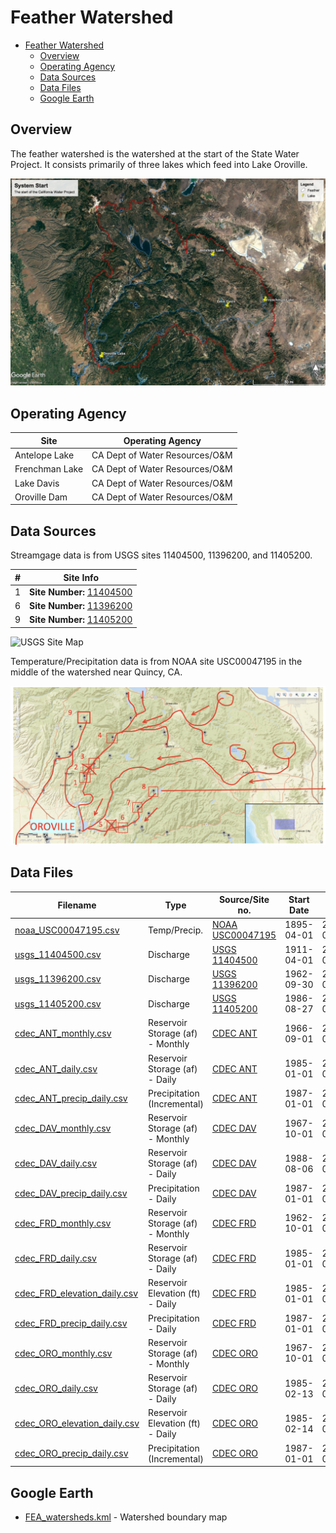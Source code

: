 # Feather Watershed

- [Feather Watershed](#feather-watershed)
    - [Overview](#overview)
    - [Operating Agency](#operating-agency)
    - [Data Sources](#data-sources)
    - [Data Files](#data-files)
    - [Google Earth](#google-earth)

## Overview

The feather watershed is the watershed at the start of the State Water Project. It consists primarily of three lakes which feed into Lake Oroville.

![Feather Watershed Map](images/feather_watershed_boundary.jpg)

## Operating Agency

| Site           | Operating Agency               |
| -------------- | ------------------------------ |
| Antelope Lake  | CA Dept of Water Resources/O&M |
| Frenchman Lake | CA Dept of Water Resources/O&M |
| Lake Davis     | CA Dept of Water Resources/O&M |
| Oroville Dam   | CA Dept of Water Resources/O&M |

## Data Sources

Streamgage data is from USGS sites 11404500, 11396200, and 11405200.

| #   | Site Info                                                                                                |
| --- | -------------------------------------------------------------------------------------------------------- |
| 1   | **Site Number:** [11404500](https://waterdata.usgs.gov/nwis/inventory?agency_code=USGS&site_no=11404500) |
| 6   | **Site Number:** [11396200](https://waterdata.usgs.gov/nwis/inventory?agency_code=USGS&site_no=11396200) |
| 9   | **Site Number:** [11405200](https://waterdata.usgs.gov/nwis/inventory?agency_code=USGS&site_no=11405200) |

![USGS Site Map](images/feather_usgs_map.png)

Temperature/Precipitation data is from NOAA site USC00047195 in the middle of the watershed near Quincy, CA.

![NOAA Site Map](images/feather_noaa_map.png)

## Data Files

| Filename                                                     | Type                             | Source/Site no.                                                                                        | Start Date | End Date   |
| ------------------------------------------------------------ | -------------------------------- | ------------------------------------------------------------------------------------------------------ | ---------- | ---------- |
| [noaa_USC00047195.csv](noaa_USC00047195.csv)                 | Temp/Precip.                     | [NOAA USC00047195](https://www.ncdc.noaa.gov/cdo-web/datasets/GHCND/stations/GHCND:USC00047195/detail) | 1895-04-01 | 2018-07-23 |
| [usgs_11404500.csv](usgs_11404500.csv)                       | Discharge                        | [USGS 11404500](https://waterdata.usgs.gov/nwis/inventory?agency_code=USGS&site_no=11404500)           | 1911-04-01 | 2017-09-30 |
| [usgs_11396200.csv](usgs_11396200.csv)                       | Discharge                        | [USGS 11396200](https://waterdata.usgs.gov/nwis/inventory?agency_code=USGS&site_no=11396200)           | 1962-09-30 | 2017-09-30 |
| [usgs_11405200.csv](usgs_11405200.csv)                       | Discharge                        | [USGS 11405200](https://waterdata.usgs.gov/nwis/inventory?agency_code=USGS&site_no=11405200)           | 1986-08-27 | 2017-09-30 |
| [cdec_ANT_monthly.csv](cdec_ANT_monthly.csv)                 | Reservoir Storage (af) - Monthly | [CDEC ANT](http://cdec.water.ca.gov/dynamicapp/staMeta?station_id=ANT)                                 | 1966-09-01 | 2018-07-01 |
| [cdec_ANT_daily.csv](cdec_ANT_daily.csv)                     | Reservoir Storage (af) - Daily   | [CDEC ANT](http://cdec.water.ca.gov/dynamicapp/staMeta?station_id=ANT)                                 | 1985-01-01 | 2018-07-28 |
| [cdec_ANT_precip_daily.csv](cdec_ANT_precip_daily.csv)       | Precipitation (Incremental)      | [CDEC ANT](http://cdec.water.ca.gov/dynamicapp/staMeta?station_id=ANT)                                 | 1987-01-01 | 2018-07-28 |
| [cdec_DAV_monthly.csv](cdec_DAV_monthly.csv)                 | Reservoir Storage (af) - Monthly | [CDEC DAV](http://cdec.water.ca.gov/dynamicapp/staMeta?station_id=DAV)                                 | 1967-10-01 | 2018-07-01 |
| [cdec_DAV_daily.csv](cdec_DAV_daily.csv)                     | Reservoir Storage (af) - Daily   | [CDEC DAV](http://cdec.water.ca.gov/dynamicapp/staMeta?station_id=DAV)                                 | 1988-08-06 | 2018-07-28 |
| [cdec_DAV_precip_daily.csv](cdec_DAV_precip_daily.csv)       | Precipitation - Daily            | [CDEC DAV](http://cdec.water.ca.gov/dynamicapp/staMeta?station_id=DAV)                                 | 1987-01-01 | 2018-07-28 |
| [cdec_FRD_monthly.csv](cdec_FRD_monthly.csv)                 | Reservoir Storage (af) - Monthly | [CDEC FRD](http://cdec.water.ca.gov/dynamicapp/staMeta?station_id=FRD)                                 | 1962-10-01 | 2018-07-01 |
| [cdec_FRD_daily.csv](cdec_FRD_daily.csv)                     | Reservoir Storage (af) - Daily   | [CDEC FRD](http://cdec.water.ca.gov/dynamicapp/staMeta?station_id=FRD)                                 | 1985-01-01 | 2018-07-28 |
| [cdec_FRD_elevation_daily.csv](cdec_FRD_elevation_daily.csv) | Reservoir Elevation (ft) - Daily | [CDEC FRD](http://cdec.water.ca.gov/dynamicapp/staMeta?station_id=FRD)                                 | 1985-01-01 | 2018-07-28 |
| [cdec_FRD_precip_daily.csv](cdec_FRD_precip_daily.csv)       | Precipitation - Daily            | [CDEC FRD](http://cdec.water.ca.gov/dynamicapp/staMeta?station_id=FRD)                                 | 1987-01-01 | 2018-07-28 |
| [cdec_ORO_monthly.csv](cdec_ORO_monthly.csv)                 | Reservoir Storage (af) - Monthly | [CDEC ORO](http://cdec.water.ca.gov/dynamicapp/staMeta?station_id=ORO)                                 | 1967-10-01 | 2018-07-01 |
| [cdec_ORO_daily.csv](cdec_ORO_daily.csv)                     | Reservoir Storage (af) - Daily   | [CDEC ORO](http://cdec.water.ca.gov/dynamicapp/staMeta?station_id=ORO)                                 | 1985-02-13 | 2018-07-28 |
| [cdec_ORO_elevation_daily.csv](cdec_ORO_elevation_daily.csv) | Reservoir Elevation (ft) - Daily | [CDEC ORO](http://cdec.water.ca.gov/dynamicapp/staMeta?station_id=ORO)                                 | 1985-02-14 | 2018-07-28 |
| [cdec_ORO_precip_daily.csv](cdec_ORO_precip_daily.csv)       | Precipitation (Incremental)      | [CDEC ORO](http://cdec.water.ca.gov/dynamicapp/staMeta?station_id=ORO)                                 | 1987-01-01 | 2018-07-28 |

## Google Earth

- [FEA_watersheds.kml](http://hydra.ucdavis.edu/node/35) - Watershed boundary map
